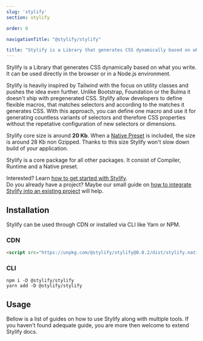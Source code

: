 ```yaml
---
slug: 'stylify'
section: stylify

order: 0

navigationTitle: "@stylify/stylify"

title: "Stylify is a Library that generates CSS dynamically based on what you write."
---
```


Stylify is a Library that generates CSS dynamically based on what you write. It can be used directly in the browser or in a Node.js environment.

Stylify is heavily inspired by Tailwind with the focus on utility classes and pushes the idea even further. Unlike Bootstrap, Foundation or the Bulma it doesn't ship with pregenerated CSS.
Stylify allow developers to define flexible macros, that matches selectors and according to the matches it generates CSS. With this approach, you can define one macro and use it for generating countless variants of selectors and therefore CSS properties without the repetative configuration of new selectors or dimensions.

Stylify core size is around <strong>20 Kb</strong>. When a [Native Preset](/docs/stylify/native-preset) is included, the size is around 28 Kb non Gzipped. Thanks to this size Stylify won't slow down build of your application.

Stylify is a core package for all other packages. It consist of Compiler, Runtime and a Native preset.

Interested? Learn [how to get started with Stylify](/docs/get-started/installation).<br>
Do you already have a project? Maybe our small guide on [how to integrate Stylify into an existing project](/docs/get-started/migrating-to-stylify) will help.

## Installation
Stylify can be used through CDN or installed via CLI like Yarn or NPM.

### CDN

```html
<script src="https://unpkg.com/@stylify/stylify@0.0.2/dist/stylify.native.min.js"></script>
```

### CLI

```shell
npm i -D @stylify/stylify
yarn add -D @stylify/stylify
```

## Usage

Bellow is a list of guides on how to use Stylify along with multiple tools. If you haven't found adequate guide, you are more then welcome to extend Stylify docs.

<integration-blocks />
